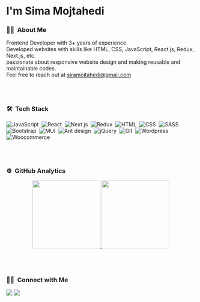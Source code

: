 
# I'm Sima Mojtahedi

### 👩‍💻 &nbsp;About Me

Frontend Developer with 3+ years of experience.<br/>
Developed websites with skills like HTML, CSS, JavaScript, React.js, Redux, Next.js, etc.<br/>
passionate about responsive website design and making reusable and maintainable codes.<br/>
Feel free to reach out at siramojtahedi@gmail.com

<br/>
<br/>

### 🛠 &nbsp;Tech Stack

![JavaScript](https://img.shields.io/badge/-JavaScript-05122A?style=for-the-badge&logo=javascript)&nbsp;
![React](https://img.shields.io/badge/-React-05122A?style=for-the-badge&logo=react)&nbsp;
![Next.js](https://img.shields.io/badge/-Next.js-05122A?style=for-the-badge&logo=next.js)&nbsp;
![Redux](https://img.shields.io/badge/-Redux-05122A?style=for-the-badge&logo=redux&logoColor=764ABC)&nbsp;
![HTML](https://img.shields.io/badge/-HTML-05122A?style=for-the-badge&logo=HTML5)&nbsp;
![CSS](https://img.shields.io/badge/-CSS-05122A?style=for-the-badge&logo=CSS3&logoColor=1572B6)&nbsp;
![SASS](https://img.shields.io/badge/-SASS-05122A?style=for-the-badge&logo=sass&logoColor=CC6699)&nbsp;
![Bootstrap](https://img.shields.io/badge/-Bootstrap-05122A?style=for-the-badge&logo=bootstrap&logoColor=563D7C)&nbsp;
![MUI](https://img.shields.io/badge/-MUI-05122A?style=for-the-badge&logo=mui&logoColor=007FFF)&nbsp;
![Ant design](https://img.shields.io/badge/-Antdesign-05122A?style=for-the-badge&logo=Antdesign)&nbsp;
![jQuery](https://img.shields.io/badge/-jQuery-05122A?style=for-the-badge&logo=jQuery)&nbsp;
![Git](https://img.shields.io/badge/-Git-05122A?style=for-the-badge&logo=git)&nbsp;
![Wordpress](https://img.shields.io/badge/-Wordpress-05122A?style=for-the-badge&logo=Wordpress)&nbsp;
![Woocommerce](https://img.shields.io/badge/-Woocommerce-05122A?style=for-the-badge&logo=Woocommerce)&nbsp;

<br/>
<br/>

### ⚙️ &nbsp;GitHub Analytics

<p align="center">
<a href="https://github.com/AVS1508">
  <img height="180em" src="https://github-readme-stats-eight-theta.vercel.app/api?username=simamojtahedi&show_icons=true&theme=algolia&include_all_commits=true&count_private=true"/>
  <img height="180em" src="https://github-readme-stats-eight-theta.vercel.app/api/top-langs/?username=simamojtahedi&layout=compact&langs_count=8&theme=algolia"/>
</a>
</p>

<br/>
<br/>

### 🤝🏻 &nbsp;Connect with Me

<p align="left">
<a href="https://linkedin.com/in/sima-mojtahedi"><img src="https://img.shields.io/badge/-LinkedIn-0077B5?style=flat&logo=Linkedin&logoColor=white"/></a>
<a href="mailto:siramojtahedi@gmail.com"><img src="https://img.shields.io/badge/-Gmail-D14836?style=flat&logo=Gmail&logoColor=white"/></a>
</p>
